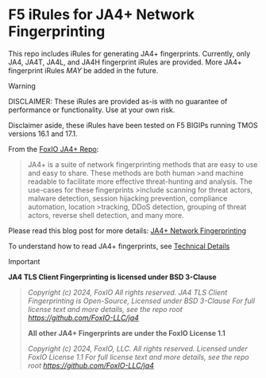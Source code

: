 # F5 iRules for JA4+ Network Fingerprinting

This repo includes iRules for generating JA4+ fingerprints.  Currently, only JA4, JA4T, JA4L, and JA4H fingerprint iRules are provided.  More JA4+ fingerprint iRules *MAY* be added in the future.

> [!WARNING]
>DISCLAIMER: These iRules are provided as-is with no guarantee of performance or functionality.  Use at your own risk.

Disclaimer aside, these iRules have been tested on F5 BIGIPs running TMOS versions 16.1 and 17.1. 

From the [FoxIO JA4+ Repo](https://github.com/FoxIO-LLC/ja4):
>JA4+ is a suite of network fingerprinting methods that are easy to use and easy to share. These methods are both human >and machine readable to facilitate more effective threat-hunting and analysis. The use-cases for these fingerprints >include scanning for threat actors, malware detection, session hijacking prevention, compliance automation, location >tracking, DDoS detection, grouping of threat actors, reverse shell detection, and many more.

Please read this blog post for more details: [JA4+ Network Fingerprinting](https://medium.com/foxio/ja4-network-fingerprinting-9376fe9ca637)

To understand how to read JA4+ fingerprints, see [Technical Details](https://github.com/FoxIO-LLC/ja4/blob/main/technical_details/README.md)

> [!IMPORTANT]
>**JA4 TLS Client Fingerprinting is licensed under BSD 3-Clause**

>_Copyright (c) 2024, FoxIO_
>_All rights reserved._
>_JA4 TLS Client Fingerprinting is Open-Source, Licensed under BSD 3-Clause_
>_For full license text and more details, see the repo root https://github.com/FoxIO-LLC/ja4_
>
>
>**All other JA4+ Fingerprints are under the FoxIO License 1.1**
>
>_Copyright (c) 2024, FoxIO, LLC._
>_All rights reserved._
>_Licensed under FoxIO License 1.1_
>_For full license text and more details, see the repo root https://github.com/FoxIO-LLC/ja4_

